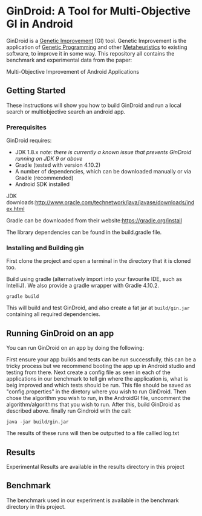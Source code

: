 
# GinDroid: A Tool for Multi-Objective GI in Android

GinDroid is a [Genetic Improvement](https://en.wikipedia.org/wiki/Genetic_improvement_(computer_science)) (GI) tool. Genetic Improvement is the application of [Genetic Programming](https://en.wikipedia.org/wiki/Genetic_programming) and other [Metaheuristics](https://en.wikipedia.org/wiki/Metaheuristic) to existing software, to improve it in some way.
This repository all contains the benchmark and experimental data from the paper:

Multi-Objective Improvement of Android Applications

## Getting Started

These instructions will show you how to build GinDroid and run a local search or multiobjective search an android app.

### Prerequisites

GinDroid requires:

* JDK 1.8.x  *note: there is currently a known issue that prevents GinDroid running on JDK 9 or above*
* Gradle (tested with version 4.10.2)
* A number of dependencies, which can be downloaded manually or via Gradle (recommended)
* Android SDK installed

JDK downloads:<http://www.oracle.com/technetwork/java/javase/downloads/index.html>

Gradle can be downloaded from their website:<https://gradle.org/install>

The library dependencies can be found in the build.gradle file.

### Installing and Building gin


First clone the project and open a terminal in the directory that it is cloned too.

Build using gradle (alternatively import into your favourite IDE, such as IntelliJ). We also provide a gradle wrapper with Gradle 4.10.2.

```
gradle build
```

This will build and test GinDroid, and also create a fat jar at `build/gin.jar` containing all required dependencies.


## Running GinDroid on an app

You can run GinDroid on an app by doing the following:

First ensure your app builds and tests can be run successfully, this can be a tricky process but we recommend booting the app up in Android studio and testing from there.
Next create a config file as seen in each of the applications in our benchmark to tell gin where the application is, what is beig improved and which tests should be run.
This file should be saved as "config.properties" in the diretory where you wish to run GinDroid.
Then chose the algorithm you wish to run, in the AndroidGI file, uncomment the algorithm/algorithms that you wish to run. 
After this, build GinDroid  as described above. 
finally run Gindroid with the call:

```
java -jar build/gin.jar 
```

The results of these runs will then be outputted to a file callled log.txt


## Results

Experimental Results are available in the results directory in this project

## Benchmark

The benchmark used in our experiment is available in the benchmark directory in this project.
